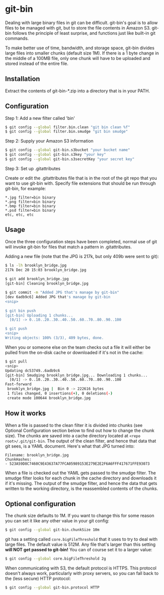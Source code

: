 # git-bin

Dealing with large binary files in git can be difficult. git-bin's goal is to allow files to be managed with git, but to store the file contents in Amazon S3. git-bin follows the principle of least surprise, and functions just like built-in git commands.

To make better use of time, bandwidth, and storage space, git-bin divides large files into smaller chunks (default size 1M). If there is a 1 byte change in the middle of a 100MB file, only one chunk will have to be uploaded and stored instead of the entire file.


## Installation

Extract the contents of git-bin-*.zip into a directory that is in your PATH. 


## Configuration

Step 1: Add a new filter called 'bin'

```bash
$ git config --global filter.bin.clean "git bin clean %f"
$ git config --global filter.bin.smudge "git bin smudge"
```

Step 2: Supply your Amazon S3 information

```bash
$ git config --global git-bin.s3bucket "your bucket name"
$ git config --global git-bin.s3key "your key"
$ git config --global git-bin.s3secretKey "your secret key"
```

Step 3: Set up .gitattributes

Create or edit the .gitattributes file that is in the root of the git repo that you want to use git-bin with. Specify file extensions that should be run through git-bin, for example:

```
*.jpg filter=bin binary
*.png filter=bin binary
*.bmp filter=bin binary
*.psd filter=bin binary
etc, etc, etc
```


## Usage

Once the three configuration steps have been completed, normal use of git will invoke git-bin for files that match a pattern in .gitattributes.

Adding a new file (note that the JPG is 217k, but only 409b were sent to git):

```bash
$ ls -lh brooklyn_bridge.jpg
217k Dec 20 15:03 brooklyn_bridge.jpg
 
$ git add brooklyn_bridge.jpg
[git-bin] Cleaning brooklyn_bridge.jpg

$ git commit -m "Added JPG that's manage by git-bin"
[dev 6adb9c6] Added JPG that's manage by git-bin
<snip>
 
$ git bin push
[git-bin] Uploading 1 chunks...
  [0/1] -> 0..10..20..30..40..50..60..70..80..90..100

$ git push
<snip>
Writing objects: 100% (3/3), 409 bytes, done.
```

When you or someone else on the team checks out a file it will either be pulled from the on-disk cache or downloaded if it's not in the cache:

```bash
$ git pull
<snip>
Updating dc53749..6adb9c6
[git-bin] Smudging brooklyn_bridge.jpg... Downloading 1 chunks...
  [0/1] -> 0..10..20..30..40..50..60..70..80..90..100
Fast-forward
 brooklyn_bridge.jpg |  Bin 0 -> 222616 bytes
 1 files changed, 0 insertions(+), 0 deletions(-)
 create mode 100644 brooklyn_bridge.jpg
```


## How it works

When a file is passed to the clean filter it is divided into chunks (see Optional Configuration section below to find out how to change the chunk size). The chunks are saved into a cache directory located at `<repo root>/.git/git-bin`. The output of the clean filter, and hence that data that git sees, is a YAML document. Here's what that JPG turned into:

```
Filename: brooklyn_bridge.jpg
ChunkHashes:
- 523A59D8C7460C9E43637A77FCA05989153E279E2E2F6A6FFF417671FFE93073
```

When a file is checked out the YAML gets passed to the smudge filter. The smudge filter looks for each chunk in the cache directory and downloads it if it's missing. The output of the smudge filter, and hence the data that gets written to the working directory, is the reassembled contents of the chunks.


## Optional configuration

The chunk size defaults to 1M. If you want to change this for some reason you can set it like any other value in your git config:

```bash
$ git config --global git-bin.chunkSize 10m
```

git has a setting called `core.bigFileThreshold` that it uses to try to deal with large files. The default value is 512M. Any file that's larger than this setting **will NOT get passed to git-bin!** You can of course set it to a larger value:

```bash
$ git config --global core.bigFileThreshold 2g
```

When communicating with S3, the default protocol is HTTPS. This protocol doesn't always work,
particularly with proxy servers, so you can fall back to the (less secure) HTTP protocol:

```bash
$ git config --global git-bin.protocol HTTP
```


